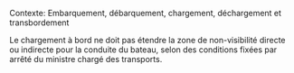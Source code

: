 Contexte: Embarquement, débarquement, chargement,  déchargement et transbordement

Le chargement à bord ne doit pas étendre la zone de non-visibilité directe ou indirecte pour la conduite du bateau, selon des conditions fixées par arrêté du ministre chargé des transports.